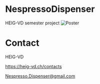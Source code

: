 # NespressoDispenser
HEIG-VD semester project
![Poster](https://user-images.githubusercontent.com/66368312/85232600-5fe40480-b400-11ea-8c62-78fc33257134.jpg)

# Contact
HEIG-VD

https://heig-vd.ch/contacts

Nespresso.Dispenser@gmail.com


